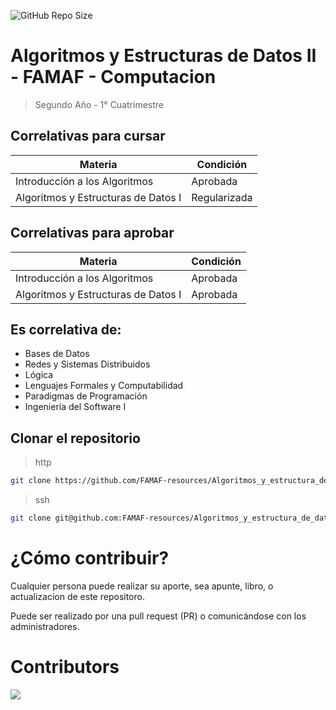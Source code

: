 ![GitHub Repo Size](https://img.shields.io/github/repo-size/FAMAF-resources/Algoritmos_y_estructura_de_datos_II-FAMAF)

# Algoritmos y Estructuras de Datos II - FAMAF - Computacion

> Segundo Año - 1° Cuatrimestre

## Correlativas para **cursar**

| Materia                             | Condición    |
| ----------------------------------- | ------------ |
| Introducción a los Algoritmos       | Aprobada     |
| Algoritmos y Estructuras de Datos I | Regularizada |

## Correlativas para **aprobar**

| Materia                             | Condición    |
| ----------------------------------- | ------------ |
| Introducción a los Algoritmos       | Aprobada     |
| Algoritmos y Estructuras de Datos I | Aprobada     |

## Es correlativa de:

- Bases de Datos
- Redes y Sistemas Distribuidos
- Lógica
- Lenguajes Formales y Computabilidad
- Paradigmas de Programación
- Ingeniería del Software I

## Clonar el repositorio

> http

```bash
git clone https://github.com/FAMAF-resources/Algoritmos_y_estructura_de_datos_II-FAMAF.git
```

> ssh

```bash
git clone git@github.com:FAMAF-resources/Algoritmos_y_estructura_de_datos_II-FAMAF.git
```

# ¿Cómo contribuir?

Cualquier persona puede realizar su aporte, sea apunte, libro, o actualizacion de este repositoro.

Puede ser realizado por una pull request (PR) o comunicándose con los administradores.

# Contributors
<a href="https://github.com/FAMAF-resources/Template-repository/graphs/contributors">
  <img src="https://contrib.rocks/image?repo=FAMAF-resources/Algoritmos_y_estructura_de_datos_II-FAMAF"/>
</a>
